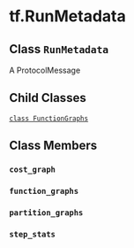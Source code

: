 <div itemscope itemtype="http://developers.google.com/ReferenceObject">
<meta itemprop="name" content="tf.RunMetadata" />
<meta itemprop="path" content="Stable" />
<meta itemprop="property" content="FunctionGraphs"/>
<meta itemprop="property" content="cost_graph"/>
<meta itemprop="property" content="function_graphs"/>
<meta itemprop="property" content="partition_graphs"/>
<meta itemprop="property" content="step_stats"/>
</div>

# tf.RunMetadata

## Class `RunMetadata`



A ProtocolMessage

## Child Classes
[`class FunctionGraphs`](../tf/RunMetadata/FunctionGraphs.md)

## Class Members

<h3 id="cost_graph"><code>cost_graph</code></h3>

<h3 id="function_graphs"><code>function_graphs</code></h3>

<h3 id="partition_graphs"><code>partition_graphs</code></h3>

<h3 id="step_stats"><code>step_stats</code></h3>

